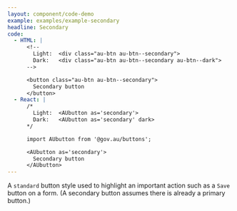 ```yaml
---
layout: component/code-demo
example: examples/example-secondary
headline: Secondary
code:
  - HTML: |
      <!--
        Light:  <div class="au-btn au-btn--secondary">
        Dark:   <div class="au-btn au-btn--secondary au-btn--dark">
      -->

      <button class="au-btn au-btn--secondary">
        Secondary button
      </button>
  - React: |
      /*
        Light:  <AUbutton as='secondary'>
        Dark:   <AUbutton as='secondary' dark>
      */

      import AUbutton from '@gov.au/buttons';

      <AUbutton as='secondary'>
        Secondary button
      </AUbutton>
---
```


A `standard` button style used to highlight an important action such as a `Save` button on a form. (A secondary button assumes there is already a primary
button.)
